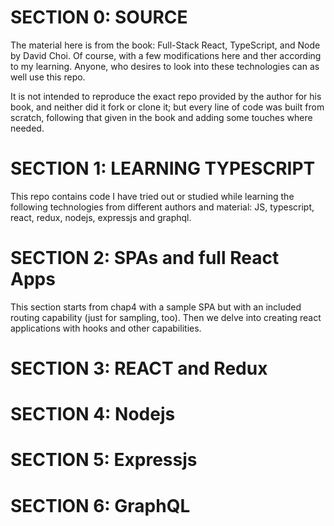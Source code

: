 # SECTION 0: SOURCE
The material here is from the book: Full-Stack React, TypeScript, and
Node by David Choi. Of course, with a few modifications here and ther
according to my learning. Anyone, who desires to look into these 
technologies can as well use this repo.

It is not intended to reproduce the exact repo provided by the author 
for his book, and neither did it fork or clone it; but every line of 
code was built from scratch, following that given in the book and 
adding some touches where needed. 

# SECTION 1: LEARNING TYPESCRIPT

This repo contains code I have tried out or studied while learning
the following technologies from different authors and material:
JS, typescript, react, redux, nodejs, expressjs and graphql. 

# SECTION 2: SPAs and full React Apps
This section starts from chap4 with a sample SPA but with an included
routing capability (just for sampling, too). Then we delve into 
creating react applications with hooks and other capabilities.


# SECTION 3: REACT and Redux


# SECTION 4: Nodejs

# SECTION 5: Expressjs


# SECTION 6: GraphQL

